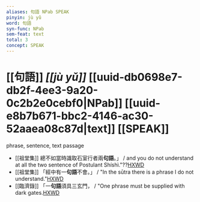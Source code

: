 ```yaml
---
aliases: 句語 NPab SPEAK
pinyin: jù yǔ
word: 句語
syn-func: NPab
sem-feat: text
total: 3
concept: SPEAK 
---
```

# [[句語]] *[[jù yǔ]]*  [[uuid-db0698e7-db2f-4ee3-9a20-0c2b2e0cebf0|NPab]] [[uuid-e8b7b671-bbc2-4146-ac30-52aaea08c87d|text]] [[SPEAK]]
phrase, sentence, text passage
 - [[祖堂集]] 總不如當時識取石室行者兩**句語**。」 / and you do not understand at all the two sentence of Postulant Shíshì."??[HXWD](https://hxwd.org/textview.html?location=KR6q0002_Yan_005-2031a.15)
 - [[祖堂集]] 「經中有一**句語**不會。」 / "In the sūtra there is a phrase I do not understand."[HXWD](https://hxwd.org/textview.html?location=KR6q0002_Yan_006-2050a.12)
 - [[臨濟錄]] 「一**句語**須具三玄門， / "One phrase must be supplied with dark gates.[HXWD](https://hxwd.org/textview.html?location=KR6q0053_T_001-0497a.59)